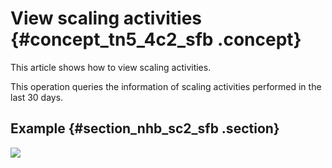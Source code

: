 # View scaling activities {#concept_tn5_4c2_sfb .concept}

This article shows how to view scaling activities.

This operation queries the information of scaling activities performed in the last 30 days.

## Example {#section_nhb_sc2_sfb .section}

![](http://static-aliyun-doc.oss-cn-hangzhou.aliyuncs.com/assets/img/40605/154227158532057_en-US.png)

